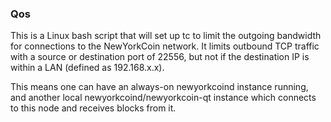### Qos ###

This is a Linux bash script that will set up tc to limit the outgoing bandwidth for connections to the NewYorkCoin network. It limits outbound TCP traffic with a source or destination port of 22556, but not if the destination IP is within a LAN (defined as 192.168.x.x).

This means one can have an always-on newyorkcoind instance running, and another local newyorkcoind/newyorkcoin-qt instance which connects to this node and receives blocks from it.
